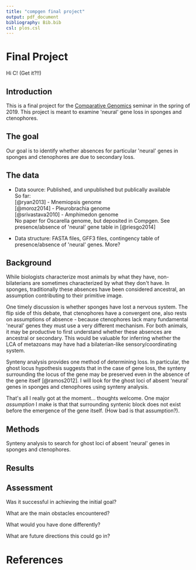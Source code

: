 ```yaml
---
title: "compgen final project"  
output: pdf_document  
bibliography: Bib.bib  
csl: plos.csl  
---
```



# Final Project

Hi C! (Get it?!!)     



## Introduction

This is a final project for the [Comparative Genomics](https://github.com/Yale-EEB723/syllabus) seminar in the spring of 2019. This project is meant to examine 'neural' gene loss in sponges and ctenophores.  

## The goal

Our goal is to identify whether absences for particular 'neural' genes in sponges and ctenophores are due to secondary loss.  

## The data

- Data source: Published, and unpublished but publically available    
So far:  
[@ryan2013] - Mnemiopsis genome  
[@moroz2014] - Pleurobrachia genome  
[@srivastava2010] - Amphimedon genome  
No paper for Oscarella genome, but deposited in Compgen. See presence/absence of 'neural' gene table in [@riesgo2014]  

- Data structure: FASTA files, GFF3 files, contingency table of presence/absence of 'neural' genes. More?  

## Background

While biologists characterize most animals by what they have, non-bilaterians are sometimes characterized by what they don't have. In sponges, traditionally these absences have been considered ancestral, an assumption contributing to their primitive image.  

One timely discussion is whether sponges have lost a nervous system. The flip side of this debate, that ctenophores have a convergent one, also rests on assumptions of absence - because ctenophores lack many fundamental 'neural' genes they must use a very different mechanism. For both animals, it may be productive to first understand whether these absences are ancestral or secondary. This would be valuable for inferring whether the LCA of metazoans may have had a bilaterian-like sensory/coordinating system.  

Synteny analysis provides one method of determining loss. In particular, the ghost locus hypothesis suggests that in the case of gene loss, the synteny surrounding the locus of the gene may be preserved even in the absence of the gene itself [@ramos2012]. I will look for the ghost loci of absent 'neural' genes in sponges and ctenophores using synteny analysis.   


That's all I really got at the moment... thoughts welcome. One major *assumption* I make is that that surrounding syntenic block does not exist before the emergence of the gene itself. (How bad is that assumption?).  

## Methods
Synteny analysis to search for ghost loci of absent 'neural' genes in sponges and ctenophores.   



## Results


## Assessment

Was it successful in achieving the initial goal?

What are the main obstacles encountered?

What would you have done differently?

What are future directions this could go in?

# References
